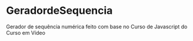 # GeradordeSequencia
 Gerador de sequência numérica feito com base no Curso de Javascript do Curso em Vídeo
